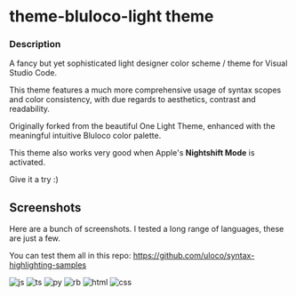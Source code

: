 # theme-bluloco-light theme

### Description

A fancy but yet sophisticated light designer color scheme / theme for
Visual Studio Code.

This theme features a much more comprehensive usage of syntax scopes and color
consistency, with due regards to aesthetics, contrast and readability.

Originally forked from the beautiful One Light Theme, enhanced with the
meaningful intuitive Bluloco color palette.

This theme also works very good when Apple's **Nightshift Mode** is activated.

Give it a try :)

## Screenshots

Here are a bunch of screenshots.
I tested a long range of languages, these are just a few.

You can test them all in this repo:
https://github.com/uloco/syntax-highlighting-samples

![js](https://github.com/uloco/theme-bluloco-light/raw/master/screenshots/js.png)
![ts](https://github.com/uloco/theme-bluloco-light/raw/master/screenshots/ts.png)
![py](https://github.com/uloco/theme-bluloco-light/raw/master/screenshots/py.png)
![rb](https://github.com/uloco/theme-bluloco-light/raw/master/screenshots/rb.png)
![html](https://github.com/uloco/theme-bluloco-light/raw/master/screenshots/html.png)
![css](https://github.com/uloco/theme-bluloco-light/raw/master/screenshots/css.png)
